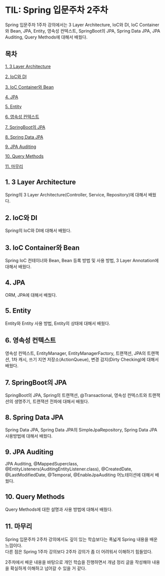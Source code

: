 # TIL: Spring 입문주차 2주차

Spring 입문주차 1주차 강의에서는 3 Layer Architecture, IoC와 DI, IoC Container와 Bean, JPA, Entity, 영속성 컨텍스트, SpringBoot의 JPA, Spring Data JPA, JPA Auditing, Query Methods에 대해서 배웠다.

## 목차

[1. 3 Layer Architecture](#1-3-layer-architecture)

[2. IoC와 DI](#2-ioc와-di)

[3. IoC Container와 Bean](#3-ioc-container와-bean)

[4. JPA](#4-jpa)

[5. Entity](#5-entity)

[6. 영속성 컨텍스트](#6-영속성-컨텍스트)

[7. SpringBoot의 JPA](#7-springboot의-jpa)

[8. Spring Data JPA](#8-spring-data-jpa)

[9. JPA Auditing](#9-jpa-auditing)

[10. Query Methods](#10-query-methods)

[11. 마무리](#11-마무리)

## 1. 3 Layer Architecture

Spring의 3 Layer Architecture(Controller, Service, Repository)에 대해서 배웠다.

## 2. IoC와 DI

Spring의 IoC와 DI에 대해서 배웠다.

## 3. IoC Container와 Bean

Spring IoC 컨테이너와 Bean, Bean 등록 방법 및 사용 방법, 3 Layer Annotation에 대해서 배웠다.

## 4. JPA

ORM, JPA에 대해서 배웠다.

## 5. Entity

Entity와 Entity 사용 방법, Entity의 상태에 대해서 배웠다.

## 6. 영속성 컨텍스트

영속성 컨텍스트, EntityManager, EntityManagerFactory, 트랜잭션, JPA의 트랜잭션, 1차 캐시, 쓰기 지연 저장소(ActionQueue), 변경 감지(Dirty Checking)에 대해서 배웠다.

## 7. SpringBoot의 JPA

SpringBoot의 JPA, Spring의 트랜잭션, @Transactional, 영속성 컨텍스트와 트랜잭션의 생명주기, 트랜잭션 전파에 대해서 배웠다.

## 8. Spring Data JPA

Spring Data JPA, Spring Data JPA의 SimpleJpaRepository, Spring Data JPA 사용방법에 대해서 배웠다.

## 9. JPA Auditing

JPA Auditing, @MappedSuperclass, @EntityListeners(AuditingEntityListener.class), @CreatedDate, @LastModifiedDate, @Temporal, @EnableJpaAuditing 어노테이션에 대해서 배웠다.

## 10. Query Methods

Query Methods에 대한 설명과 사용 방법에 대해서 배웠다.

## 11. 마무리

Spring 입문주차 2주차 강의에서도 깊이 있는 학습보다는 폭넓게 Spring 내용을 배운 느낌이다.<br>
다른 점은 Spring 1주차 강의보다 2주차 강의가 좀 더 어려워서 이해하기 힘들었다.

2주차에서 배운 내용을 바탕으로 개인 학습을 진행하면서 개념 정리 글을 작성해야 내용을 확실하게 이해하고 넘어갈 수 있을 거 같다.